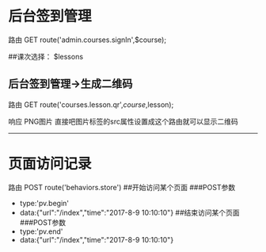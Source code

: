 # 后台签到管理
路由 GET route('admin.courses.signIn',$course);

##课次选择：
$lessons

## 后台签到管理->生成二维码
路由 GET route('courses.lesson.qr',$course,$lesson);

响应 PNG图片
直接吧图片标签的src属性设置成这个路由就可以显示二维码
***
# 页面访问记录 
路由 POST route('behaviors.store')
##开始访问某个页面
###POST参数
- type:'pv.begin'
- data:{"url":"/index","time":"2017-8-9 10:10:10"}
##结束访问某个页面
###POST参数
- type:'pv.end'
- data:{"url":"/index","time":"2017-8-9 10:10:10"}

